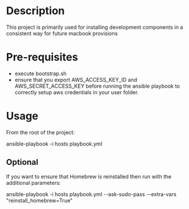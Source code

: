 # Description
This project is primarily used for installing development components in a consistent way for future macbook provisions

# Pre-requisites
 - execute bootstrap.sh
 - ensure that you export AWS_ACCESS_KEY_ID and AWS_SECRET_ACCESS_KEY before running the ansible playbook to correctly setup aws credentials in your user folder.


# Usage

From the root of the project:

ansible-playbook -i hosts playbook.yml

## Optional
If you want to ensure that Homebrew is reinstalled then run with the additional parameters:

ansible-playbook -i hosts playbook.yml --ask-sudo-pass --extra-vars "reinstall_homebrew=True" 